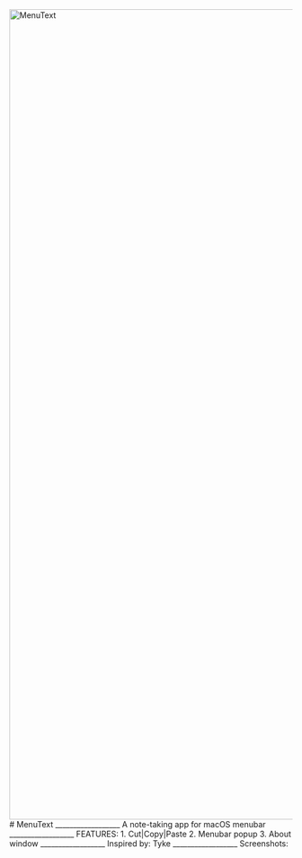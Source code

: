 <img width="1440" alt="MenuText" src="https://user-images.githubusercontent.com/93604107/143281327-e12fcf3b-a26b-45c5-a0d8-7f83bb8162b7.png">
# MenuText
__________________
A note-taking app for macOS menubar
__________________
FEATURES:
1. Cut|Copy|Paste
2. Menubar popup
3. About window
__________________
Inspired by: Tyke
__________________
Screenshots:
